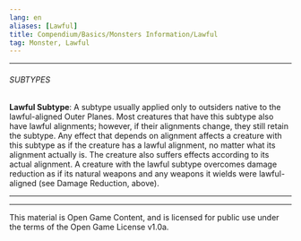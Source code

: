 ```yaml
---
lang: en
aliases: [Lawful]
title: Compendium/Basics/Monsters Information/Lawful
tag: Monster, Lawful
---
```



---

###### SUBTYPES


**Lawful Subtype**: A subtype usually applied only to outsiders native to the lawful-aligned Outer Planes. Most creatures that have this subtype also have lawful alignments; however, if their alignments change, they still retain the subtype. Any effect that depends on alignment affects a creature with this subtype as if the creature has a lawful alignment, no matter what its alignment actually is. The creature also suffers effects according to its actual alignment. A creature with the lawful subtype overcomes damage reduction as if its natural weapons and any weapons it wields were lawful-aligned (see Damage Reduction, above).



---

---

This material is Open Game Content, and is licensed for public use under
the terms of the Open Game License v1.0a.
